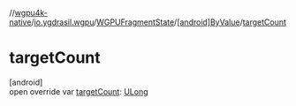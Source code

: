 //[wgpu4k-native](../../../../index.md)/[io.ygdrasil.wgpu](../../index.md)/[WGPUFragmentState](../index.md)/[[android]ByValue](index.md)/[targetCount](target-count.md)

# targetCount

[android]\
open override var [targetCount](target-count.md): [ULong](https://kotlinlang.org/api/core/kotlin-stdlib/kotlin/-u-long/index.html)